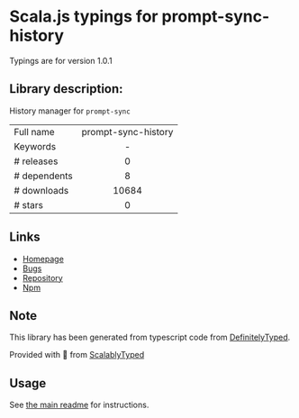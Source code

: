 
# Scala.js typings for prompt-sync-history

Typings are for version 1.0.1

## Library description:
History manager for `prompt-sync`

|                    |                 |
| ------------------ | :-------------: |
| Full name          | prompt-sync-history |
| Keywords           | - |
| # releases         | 0 |
| # dependents       | 8 |
| # downloads        | 10684 |
| # stars            | 0 |

## Links
- [Homepage](https://github.com/davidmarkclements/prompt-sync-history#readme)
- [Bugs](https://github.com/davidmarkclements/prompt-sync-history/issues)
- [Repository](https://github.com/davidmarkclements/prompt-sync-history)
- [Npm](https://www.npmjs.com/package/prompt-sync-history)
    


## Note
This library has been generated from typescript code from [DefinitelyTyped](https://definitelytyped.org).

Provided with :purple_heart: from [ScalablyTyped](https://github.com/oyvindberg/ScalablyTyped)

## Usage
See [the main readme](../../readme.md) for instructions.


